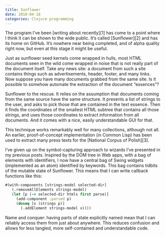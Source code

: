 ```yaml
---
title: Sunflower
date: 2010-04-18
categories: Clojure programming
---
```


The program I’ve been [writing about recently][1] has come to a point where I think it can be shown to the wide public. It’s called [Sunflower][2] and has its home on GitHub. It’s nowhere near being completed, and of alpha quality right now, but even at this stage it might be useful.

Just as sunflower seed kernels come wrapped in hulls, most HTML documents seen in the wild come wrapped in noise that is not really part of the document itself. Take any news site: a document from such a site contains things such as advertisements, header, footer, and many links. Now suppose you have many documents grabbed from the same site. Is it possible to somehow automate the extraction of the document “essences”?

Sunflower to the rescue. It relies on the assumption that documents coming from the same source have the same structure. It presents a list of strings to the user, and asks to pick those that are contained in the text essence. Then it finds the coordinates of the smallest HTML subtree that contains all those strings, and uses those coordinates to extract information from all documents. And it comes with a nice, easily understandable GUI for that.

This technique works remarkably well for many collections, although not all. An earlier, proof-of-concept implementation (in Common Lisp) has been used to extract many press texts for the [National Corpus of Polish][3].

I’ve given up on the symbol-capturing approach to wizards I’ve presented in my previous posts. Inspired by the DOM tree in Web apps, with a bag of elements with identifiers, I now have a central bag of Swing widgets (implemented as an atom) identified by keywords. This bag contains tidbits of the mutable state of Sunflower. This means that I can write callback functions like this:

```clojure
#(with-components [strings-model selected-dir]
   (.removeAllElements strings-model)
   (let [p (-> selected-dir htmls first parse)]
     (add-component :parsed p)
     (doseq [x (strings p)]
       (.addElement strings-model x))))
```

Name and conquer: having parts of state explicitly named mean that I can reliably access them from just about anywhere. This reduces confusion and allows for less tangled, more self-contained and understandable code.

